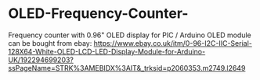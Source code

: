 # OLED-Frequency-Counter-
Frequency counter with 0.96" OLED display for PIC / Arduino
OLED module can be bought from ebay: https://www.ebay.co.uk/itm/0-96-I2C-IIC-Serial-128X64-White-OLED-LCD-LED-Display-Module-for-Arduino-UK/192294699203?ssPageName=STRK%3AMEBIDX%3AIT&_trksid=p2060353.m2749.l2649
